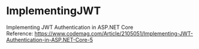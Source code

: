 # ImplementingJWT
Implementing JWT Authentication in ASP.NET Core
<br />
Reference: https://www.codemag.com/Article/2105051/Implementing-JWT-Authentication-in-ASP.NET-Core-5
